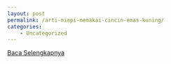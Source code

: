 ```yaml
---
layout: post
permalink: /arti-mimpi-memakai-cincin-emas-kuning/
categories:
    - Uncategorized
---
```


[Baca Selengkapnya](/02)
